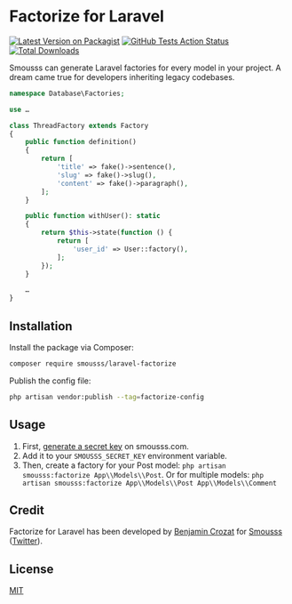 # Factorize for Laravel

[![Latest Version on Packagist](https://img.shields.io/packagist/v/smousss/laravel-factorize.svg?style=flat-square)](https://packagist.org/packages/smousss/laravel-factorize)
[![GitHub Tests Action Status](https://img.shields.io/github/actions/workflow/status/smousss/laravel-factorize/run-tests.yml?branch=main&label=tests&style=flat-square)](https://github.com/smousss/laravel-factorize/actions?query=workflow%3Arun-tests+branch%3Amain)
[![Total Downloads](https://img.shields.io/packagist/dt/smousss/laravel-factorize.svg?style=flat-square)](https://packagist.org/packages/smousss/laravel-factorize)

Smousss can generate Laravel factories for every model in your project. A dream came true for developers inheriting legacy codebases.

```php
namespace Database\Factories;

use …

class ThreadFactory extends Factory
{
    public function definition()
    {
        return [
            'title' => fake()->sentence(),
            'slug' => fake()->slug(),
            'content' => fake()->paragraph(),
        ];
    }

    public function withUser(): static
    {
        return $this->state(function () {
            return [
                'user_id' => User::factory(),
            ];
        });
    }

    …
}
```

## Installation

Install the package via Composer:

```bash
composer require smousss/laravel-factorize
```

Publish the config file:

```bash
php artisan vendor:publish --tag=factorize-config
```

## Usage

1. First, [generate a secret key](https://smousss.com/dashboard) on smousss.com.
2. Add it to your `SMOUSSS_SECRET_KEY` environment variable.
3. Then, create a factory for your Post model: `php artisan smousss:factorize App\\Models\\Post`. Or for multiple models: `php artisan smousss:factorize App\\Models\\Post App\\Models\\Comment`

## Credit

Factorize for Laravel has been developed by [Benjamin Crozat](https://benjamincrozat.com) for [Smousss](https://smousss.com) ([Twitter](https://twitter.com/benjamincrozat)).

## License

[MIT](LICENSE.md)
